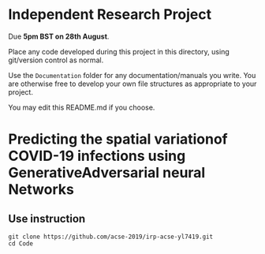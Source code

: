 Independent Research Project
============================

Due **5pm BST on 28th August**.

Place any code developed during this project in this directory, using git/version control as normal.

Use the `Documentation` folder for any documentation/manuals you write. You are otherwise free to develop your own file structures as appropriate to your project.

You may edit this README.md if you choose.

# Predicting the spatial variationof COVID-19 infections using GenerativeAdversarial neural Networks
## Use instruction
```
git clone https://github.com/acse-2019/irp-acse-yl7419.git
cd Code
```
